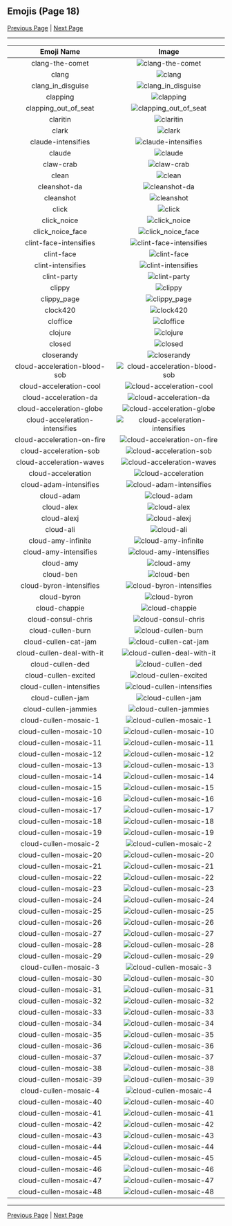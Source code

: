 
## Emojis (Page 18)

[Previous Page](/docs/hc/page-c-0017.md)
  | [Next Page](/docs/hc/page-c-0019.md)

<hr />

|Emoji Name|Image|
| :-: | :-: |
|clang-the-comet| ![clang-the-comet](/emojis/hc/clang-the-comet.png)|
|clang| ![clang](/emojis/hc/clang.png)|
|clang_in_disguise| ![clang_in_disguise](/emojis/hc/clang_in_disguise.png)|
|clapping| ![clapping](/emojis/hc/clapping.gif)|
|clapping_out_of_seat| ![clapping_out_of_seat](/emojis/hc/clapping_out_of_seat.jpg)|
|claritin| ![claritin](/emojis/hc/claritin.jpg)|
|clark| ![clark](/emojis/hc/clark.png)|
|claude-intensifies| ![claude-intensifies](/emojis/hc/claude-intensifies.gif)|
|claude| ![claude](/emojis/hc/claude.png)|
|claw-crab| ![claw-crab](/emojis/hc/claw-crab.gif)|
|clean| ![clean](/emojis/hc/clean.gif)|
|cleanshot-da| ![cleanshot-da](/emojis/hc/cleanshot-da.png)|
|cleanshot| ![cleanshot](/emojis/hc/cleanshot.png)|
|click| ![click](/emojis/hc/click.gif)|
|click_noice| ![click_noice](/emojis/hc/click_noice.gif)|
|click_noice_face| ![click_noice_face](/emojis/hc/click_noice_face.gif)|
|clint-face-intensifies| ![clint-face-intensifies](/emojis/hc/clint-face-intensifies.gif)|
|clint-face| ![clint-face](/emojis/hc/clint-face.png)|
|clint-intensifies| ![clint-intensifies](/emojis/hc/clint-intensifies.gif)|
|clint-party| ![clint-party](/emojis/hc/clint-party.gif)|
|clippy| ![clippy](/emojis/hc/clippy.png)|
|clippy_page| ![clippy_page](/emojis/hc/clippy_page.png)|
|clock420| ![clock420](/emojis/hc/clock420.png)|
|cloffice| ![cloffice](/emojis/hc/cloffice.jpg)|
|clojure| ![clojure](/emojis/hc/clojure.png)|
|closed| ![closed](/emojis/hc/closed.png)|
|closerandy| ![closerandy](/emojis/hc/closerandy.png)|
|cloud-acceleration-blood-sob| ![cloud-acceleration-blood-sob](/emojis/hc/cloud-acceleration-blood-sob.png)|
|cloud-acceleration-cool| ![cloud-acceleration-cool](/emojis/hc/cloud-acceleration-cool.png)|
|cloud-acceleration-da| ![cloud-acceleration-da](/emojis/hc/cloud-acceleration-da.png)|
|cloud-acceleration-globe| ![cloud-acceleration-globe](/emojis/hc/cloud-acceleration-globe.gif)|
|cloud-acceleration-intensifies| ![cloud-acceleration-intensifies](/emojis/hc/cloud-acceleration-intensifies.gif)|
|cloud-acceleration-on-fire| ![cloud-acceleration-on-fire](/emojis/hc/cloud-acceleration-on-fire.gif)|
|cloud-acceleration-sob| ![cloud-acceleration-sob](/emojis/hc/cloud-acceleration-sob.png)|
|cloud-acceleration-waves| ![cloud-acceleration-waves](/emojis/hc/cloud-acceleration-waves.gif)|
|cloud-acceleration| ![cloud-acceleration](/emojis/hc/cloud-acceleration.png)|
|cloud-adam-intensifies| ![cloud-adam-intensifies](/emojis/hc/cloud-adam-intensifies.gif)|
|cloud-adam| ![cloud-adam](/emojis/hc/cloud-adam.png)|
|cloud-alex| ![cloud-alex](/emojis/hc/cloud-alex.png)|
|cloud-alexj| ![cloud-alexj](/emojis/hc/cloud-alexj.jpg)|
|cloud-ali| ![cloud-ali](/emojis/hc/cloud-ali.jpg)|
|cloud-amy-infinite| ![cloud-amy-infinite](/emojis/hc/cloud-amy-infinite.gif)|
|cloud-amy-intensifies| ![cloud-amy-intensifies](/emojis/hc/cloud-amy-intensifies.gif)|
|cloud-amy| ![cloud-amy](/emojis/hc/cloud-amy.png)|
|cloud-ben| ![cloud-ben](/emojis/hc/cloud-ben.jpg)|
|cloud-byron-intensifies| ![cloud-byron-intensifies](/emojis/hc/cloud-byron-intensifies.gif)|
|cloud-byron| ![cloud-byron](/emojis/hc/cloud-byron.png)|
|cloud-chappie| ![cloud-chappie](/emojis/hc/cloud-chappie.jpg)|
|cloud-consul-chris| ![cloud-consul-chris](/emojis/hc/cloud-consul-chris.jpg)|
|cloud-cullen-burn| ![cloud-cullen-burn](/emojis/hc/cloud-cullen-burn.gif)|
|cloud-cullen-cat-jam| ![cloud-cullen-cat-jam](/emojis/hc/cloud-cullen-cat-jam.gif)|
|cloud-cullen-deal-with-it| ![cloud-cullen-deal-with-it](/emojis/hc/cloud-cullen-deal-with-it.gif)|
|cloud-cullen-ded| ![cloud-cullen-ded](/emojis/hc/cloud-cullen-ded.png)|
|cloud-cullen-excited| ![cloud-cullen-excited](/emojis/hc/cloud-cullen-excited.gif)|
|cloud-cullen-intensifies| ![cloud-cullen-intensifies](/emojis/hc/cloud-cullen-intensifies.gif)|
|cloud-cullen-jam| ![cloud-cullen-jam](/emojis/hc/cloud-cullen-jam.gif)|
|cloud-cullen-jammies| ![cloud-cullen-jammies](/emojis/hc/cloud-cullen-jammies.gif)|
|cloud-cullen-mosaic-1| ![cloud-cullen-mosaic-1](/emojis/hc/cloud-cullen-mosaic-1.png)|
|cloud-cullen-mosaic-10| ![cloud-cullen-mosaic-10](/emojis/hc/cloud-cullen-mosaic-10.png)|
|cloud-cullen-mosaic-11| ![cloud-cullen-mosaic-11](/emojis/hc/cloud-cullen-mosaic-11.png)|
|cloud-cullen-mosaic-12| ![cloud-cullen-mosaic-12](/emojis/hc/cloud-cullen-mosaic-12.png)|
|cloud-cullen-mosaic-13| ![cloud-cullen-mosaic-13](/emojis/hc/cloud-cullen-mosaic-13.png)|
|cloud-cullen-mosaic-14| ![cloud-cullen-mosaic-14](/emojis/hc/cloud-cullen-mosaic-14.png)|
|cloud-cullen-mosaic-15| ![cloud-cullen-mosaic-15](/emojis/hc/cloud-cullen-mosaic-15.png)|
|cloud-cullen-mosaic-16| ![cloud-cullen-mosaic-16](/emojis/hc/cloud-cullen-mosaic-16.png)|
|cloud-cullen-mosaic-17| ![cloud-cullen-mosaic-17](/emojis/hc/cloud-cullen-mosaic-17.png)|
|cloud-cullen-mosaic-18| ![cloud-cullen-mosaic-18](/emojis/hc/cloud-cullen-mosaic-18.png)|
|cloud-cullen-mosaic-19| ![cloud-cullen-mosaic-19](/emojis/hc/cloud-cullen-mosaic-19.png)|
|cloud-cullen-mosaic-2| ![cloud-cullen-mosaic-2](/emojis/hc/cloud-cullen-mosaic-2.png)|
|cloud-cullen-mosaic-20| ![cloud-cullen-mosaic-20](/emojis/hc/cloud-cullen-mosaic-20.png)|
|cloud-cullen-mosaic-21| ![cloud-cullen-mosaic-21](/emojis/hc/cloud-cullen-mosaic-21.png)|
|cloud-cullen-mosaic-22| ![cloud-cullen-mosaic-22](/emojis/hc/cloud-cullen-mosaic-22.png)|
|cloud-cullen-mosaic-23| ![cloud-cullen-mosaic-23](/emojis/hc/cloud-cullen-mosaic-23.png)|
|cloud-cullen-mosaic-24| ![cloud-cullen-mosaic-24](/emojis/hc/cloud-cullen-mosaic-24.png)|
|cloud-cullen-mosaic-25| ![cloud-cullen-mosaic-25](/emojis/hc/cloud-cullen-mosaic-25.png)|
|cloud-cullen-mosaic-26| ![cloud-cullen-mosaic-26](/emojis/hc/cloud-cullen-mosaic-26.png)|
|cloud-cullen-mosaic-27| ![cloud-cullen-mosaic-27](/emojis/hc/cloud-cullen-mosaic-27.png)|
|cloud-cullen-mosaic-28| ![cloud-cullen-mosaic-28](/emojis/hc/cloud-cullen-mosaic-28.png)|
|cloud-cullen-mosaic-29| ![cloud-cullen-mosaic-29](/emojis/hc/cloud-cullen-mosaic-29.png)|
|cloud-cullen-mosaic-3| ![cloud-cullen-mosaic-3](/emojis/hc/cloud-cullen-mosaic-3.png)|
|cloud-cullen-mosaic-30| ![cloud-cullen-mosaic-30](/emojis/hc/cloud-cullen-mosaic-30.png)|
|cloud-cullen-mosaic-31| ![cloud-cullen-mosaic-31](/emojis/hc/cloud-cullen-mosaic-31.png)|
|cloud-cullen-mosaic-32| ![cloud-cullen-mosaic-32](/emojis/hc/cloud-cullen-mosaic-32.png)|
|cloud-cullen-mosaic-33| ![cloud-cullen-mosaic-33](/emojis/hc/cloud-cullen-mosaic-33.png)|
|cloud-cullen-mosaic-34| ![cloud-cullen-mosaic-34](/emojis/hc/cloud-cullen-mosaic-34.png)|
|cloud-cullen-mosaic-35| ![cloud-cullen-mosaic-35](/emojis/hc/cloud-cullen-mosaic-35.png)|
|cloud-cullen-mosaic-36| ![cloud-cullen-mosaic-36](/emojis/hc/cloud-cullen-mosaic-36.png)|
|cloud-cullen-mosaic-37| ![cloud-cullen-mosaic-37](/emojis/hc/cloud-cullen-mosaic-37.png)|
|cloud-cullen-mosaic-38| ![cloud-cullen-mosaic-38](/emojis/hc/cloud-cullen-mosaic-38.png)|
|cloud-cullen-mosaic-39| ![cloud-cullen-mosaic-39](/emojis/hc/cloud-cullen-mosaic-39.png)|
|cloud-cullen-mosaic-4| ![cloud-cullen-mosaic-4](/emojis/hc/cloud-cullen-mosaic-4.png)|
|cloud-cullen-mosaic-40| ![cloud-cullen-mosaic-40](/emojis/hc/cloud-cullen-mosaic-40.png)|
|cloud-cullen-mosaic-41| ![cloud-cullen-mosaic-41](/emojis/hc/cloud-cullen-mosaic-41.png)|
|cloud-cullen-mosaic-42| ![cloud-cullen-mosaic-42](/emojis/hc/cloud-cullen-mosaic-42.png)|
|cloud-cullen-mosaic-43| ![cloud-cullen-mosaic-43](/emojis/hc/cloud-cullen-mosaic-43.png)|
|cloud-cullen-mosaic-44| ![cloud-cullen-mosaic-44](/emojis/hc/cloud-cullen-mosaic-44.png)|
|cloud-cullen-mosaic-45| ![cloud-cullen-mosaic-45](/emojis/hc/cloud-cullen-mosaic-45.png)|
|cloud-cullen-mosaic-46| ![cloud-cullen-mosaic-46](/emojis/hc/cloud-cullen-mosaic-46.png)|
|cloud-cullen-mosaic-47| ![cloud-cullen-mosaic-47](/emojis/hc/cloud-cullen-mosaic-47.png)|
|cloud-cullen-mosaic-48| ![cloud-cullen-mosaic-48](/emojis/hc/cloud-cullen-mosaic-48.png)|

<hr/>

[Previous Page](/docs/hc/page-c-0017.md)
  | [Next Page](/docs/hc/page-c-0019.md)